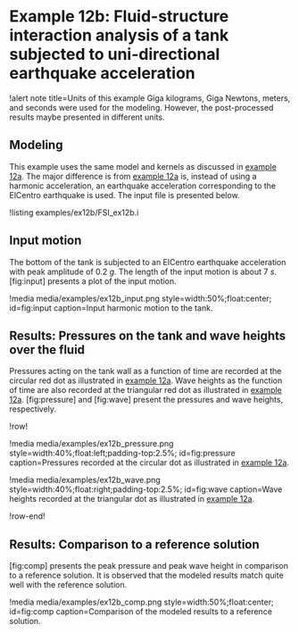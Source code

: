 # Example 12b: Fluid-structure interaction analysis of a tank subjected to uni-directional earthquake acceleration

!alert note title=Units of this example
Giga kilograms, Giga Newtons, meters, and seconds were used for the modeling. However, the
post-processed results maybe presented in different units.

## Modeling

This example uses the same model and kernels as discussed in [example 12a](examples/example12a.md).
 The major difference is from [example 12a](examples/example12a.md) is, instead of
using a harmonic acceleration, an earthquake acceleration corresponding to the
ElCentro earthquake is used. The input file is presented below.

!listing examples/ex12b/FSI_ex12b.i

## Input motion

The bottom of the tank is subjected to an ElCentro earthquake acceleration with
peak amplitude of 0.2 $g$. The length of the input motion is about 7 $s$. [fig:input] presents
 a plot of the input motion.

!media media/examples/ex12b_input.png
 style=width:50%;float:center;
 id=fig:input
 caption=Input harmonic motion to the tank.

## Results: Pressures on the tank and wave heights over the fluid

Pressures acting on the tank wall as a function of time are recorded at the circular
red dot as illustrated in [example 12a](examples/example12a.md). Wave heights as the function of time are also
recorded at the triangular red dot as illustrated in [example 12a](examples/example12a.md). [fig:pressure] and [fig:wave]
present the pressures and wave heights, respectively.

!row!

!media media/examples/ex12b_pressure.png
 style=width:40%;float:left;padding-top:2.5%;
 id=fig:pressure
 caption=Pressures recorded at the circular dot as illustrated in [example 12a](examples/example12a.md).

!media media/examples/ex12b_wave.png
 style=width:40%;float:right;padding-top:2.5%;
 id=fig:wave
 caption=Wave heights recorded at the triangular dot as illustrated in [example 12a](examples/example12a.md).

!row-end!

## Results: Comparison to a reference solution

[fig:comp] presents the peak pressure and peak wave height in comparison to a reference solution.
It is observed that the modeled results match quite well with the reference solution.

!media media/examples/ex12b_comp.png
 style=width:50%;float:center;
 id=fig:comp
 caption=Comparison of the modeled results to a reference solution.
